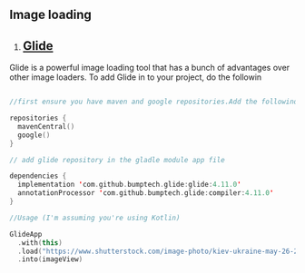 ## Image loading

1. ## [Glide](https://www.google.com/url?sa=t&rct=j&q=&esrc=s&source=web&cd=&cad=rja&uact=8&ved=2ahUKEwikoaX5kPbrAhUFrxoKHcQeB8IQFjAAegQIAxAB&url=https%3A%2F%2Fgithub.com%2Fbumptech%2Fglide&usg=AOvVaw0fHFdq84xxgrLwKnRikfpc)

Glide is a powerful image loading tool that has a bunch of advantages over other image loaders. 
To add Glide in to your project, do the followin
```Kotlin

//first ensure you have maven and google repositories.Add the followind to build.gradle file

repositories {
  mavenCentral()
  google()
}

// add glide repository in the gladle module app file

dependencies {
  implementation 'com.github.bumptech.glide:glide:4.11.0'
  annotationProcessor 'com.github.bumptech.glide:compiler:4.11.0'
}

//Usage (I'm assuming you're using Kotlin)

GlideApp
  .with(this)
  .load("https://www.shutterstock.com/image-photo/kiev-ukraine-may-26-2015-android-283385381")
  .into(imageView)

